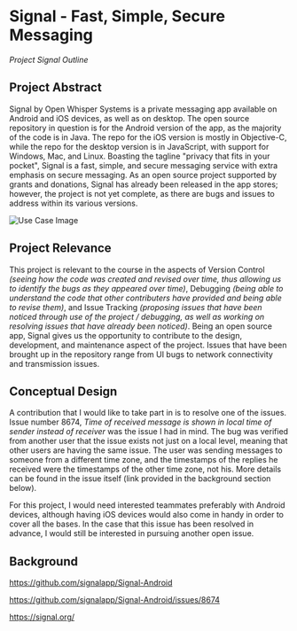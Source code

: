# Signal - Fast, Simple, Secure Messaging
_Project Signal Outline_

## Project Abstract
Signal by Open Whisper Systems is a private messaging app available on Android and iOS devices, as well as on desktop. The open source repository in question is for the Android version of the app, as the majority of the code is in Java. The repo for the iOS version is mostly in Objective-C, while the repo for the desktop version is in JavaScript, with support for Windows, Mac, and Linux. Boasting the tagline "privacy that fits in your pocket", Signal is a fast, simple, and secure messaging service with extra emphasis on secure messaging. As an open source project supported by grants and donations, Signal has already been released in the app stores; however, the project is not yet complete, as there are bugs and issues to address within its various versions.

![Use Case Image](JedCainglet_Signal.png)

## Project Relevance
This project is relevant to the course in the aspects of Version Control _(seeing how the code was created and revised over time, thus allowing us to identify the bugs as they appeared over time)_, Debugging _(being able to understand the code that other contributers have provided and being able to revise them)_, and Issue Tracking _(proposing issues that have been noticed through use of the project / debugging, as well as working on resolving issues that have already been noticed)_. Being an open source app, Signal gives us the opportunity to contribute to the design, development, and maintenance aspect of the project. Issues that have been brought up in the repository range from UI bugs to network connectivity and transmission issues. 

## Conceptual Design
A contribution that I would like to take part in is to resolve one of the issues. Issue number 8674, _Time of received message is shown in local time of sender instead of receiver_ was the issue I had in mind. The bug was verified from another user that the issue exists not just on a local level, meaning that other users are having the same issue. The user was sending messages to someone from a different time zone, and the timestamps of the replies he received were the timestamps of the other time zone, not his. More details can be found in the issue itself (link provided in the background section below).

For this project, I would need interested teammates preferably with Android devices, although having iOS devices would also come in handy in order to cover all the bases. In the case that this issue has been resolved in advance, I would still be interested in pursuing another open issue.

## Background
https://github.com/signalapp/Signal-Android

https://github.com/signalapp/Signal-Android/issues/8674

https://signal.org/
